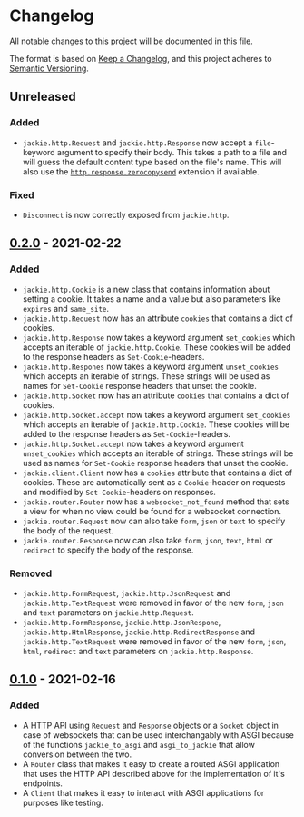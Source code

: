 # Changelog
All notable changes to this project will be documented in this file.

The format is based on [Keep a Changelog](https://keepachangelog.com/en/1.0.0/),
and this project adheres to [Semantic Versioning](https://semver.org/spec/v2.0.0.html).

## Unreleased
### Added
- `jackie.http.Request` and `jackie.http.Response` now accept a `file`-keyword
argument to specify their body. This takes a path to a file and will guess the
default content type based on the file's name. This will also use the
[`http.response.zerocopysend`](https://asgi.readthedocs.io/en/latest/extensions.html#zero-copy-send)
extension if available.
### Fixed
- `Disconnect` is now correctly exposed from `jackie.http`.

## [0.2.0] - 2021-02-22
### Added
- `jackie.http.Cookie` is a new class that contains information about setting
a cookie. It takes a name and a value but also parameters like `expires` and
`same_site`.
- `jackie.http.Request` now has an attribute `cookies` that contains a dict of
cookies.
- `jackie.http.Response` now takes a keyword argument `set_cookies` which
accepts an iterable of `jackie.http.Cookie`. These cookies will be added to the
response headers as `Set-Cookie`-headers.
- `jackie.http.Respones` now takes a keyword argument `unset_cookies` which
accepts an iterable of strings. These strings will be used as names for
`Set-Cookie` response headers that unset the cookie.
- `jackie.http.Socket` now has an attribute `cookies` that contains a dict of
cookies.
- `jackie.http.Socket.accept` now takes a keyword argument `set_cookies` which
accepts an iterable of `jackie.http.Cookie`. These cookies will be added to the
response headers as `Set-Cookie`-headers.
- `jackie.http.Socket.accept` now takes a keyword argument `unset_cookies`
which accepts an iterable of strings. These strings will be used as names for
`Set-Cookie` response headers that unset the cookie.
- `jackie.client.Client` now has a `cookies` attribute that contains a dict of
cookies. These are automatically sent as a `Cookie`-header on requests and
modified by `Set-Cookie`-headers on responses.
- `jackie.router.Router` now has a `websocket_not_found` method that sets a
view for when no view could be found for a websocket connection.
- `jackie.router.Request` now can also take `form`, `json` or `text` to specify
the body of the request.
- `jackie.router.Response` now can also take `form`, `json`, `text`, `html` or
`redirect` to specify the body of the response.

### Removed
- `jackie.http.FormRequest`, `jackie.http.JsonRequest` and
`jackie.http.TextRequest` were removed in favor of the new `form`, `json` and
`text` parameters on `jackie.http.Request`.
- `jackie.http.FormResponse`, `jackie.http.JsonRespone`,
`jackie.http.HtmlResponse`, `jackie.http.RedirectResponse` and
`jackie.http.TextRequest` were removed in favor of the new `form`, `json`,
`html`, `redirect` and `text` parameters on `jackie.http.Response`.


## [0.1.0] - 2021-02-16
### Added
- A HTTP API using `Request` and `Response` objects or a `Socket` object in
case of websockets that can be used interchangably with ASGI because of the
functions `jackie_to_asgi` and `asgi_to_jackie` that allow conversion between
the two.
- A `Router` class that makes it easy to create a routed ASGI application that
uses the HTTP API described above for the implementation of it's endpoints.
- A `Client` that makes it easy to interact with ASGI applications for purposes
like testing.

[0.2.0]: https://github.com/daanvdk/jackie/compare/v0.1.0..v0.2.0
[0.1.0]: https://github.com/daanvdk/jackie/releases/tag/v0.1.0
